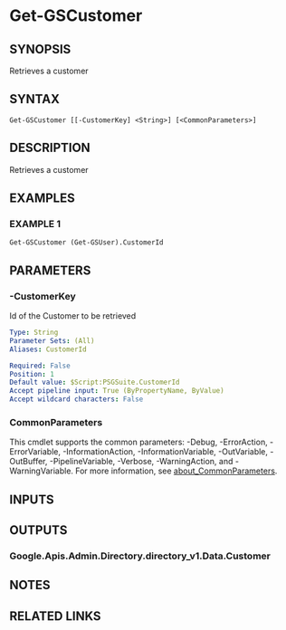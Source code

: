 # Get-GSCustomer

## SYNOPSIS
Retrieves a customer

## SYNTAX

```
Get-GSCustomer [[-CustomerKey] <String>] [<CommonParameters>]
```

## DESCRIPTION
Retrieves a customer

## EXAMPLES

### EXAMPLE 1
```
Get-GSCustomer (Get-GSUser).CustomerId
```

## PARAMETERS

### -CustomerKey
Id of the Customer to be retrieved

```yaml
Type: String
Parameter Sets: (All)
Aliases: CustomerId

Required: False
Position: 1
Default value: $Script:PSGSuite.CustomerId
Accept pipeline input: True (ByPropertyName, ByValue)
Accept wildcard characters: False
```

### CommonParameters
This cmdlet supports the common parameters: -Debug, -ErrorAction, -ErrorVariable, -InformationAction, -InformationVariable, -OutVariable, -OutBuffer, -PipelineVariable, -Verbose, -WarningAction, and -WarningVariable. For more information, see [about_CommonParameters](http://go.microsoft.com/fwlink/?LinkID=113216).

## INPUTS

## OUTPUTS

### Google.Apis.Admin.Directory.directory_v1.Data.Customer
## NOTES

## RELATED LINKS
